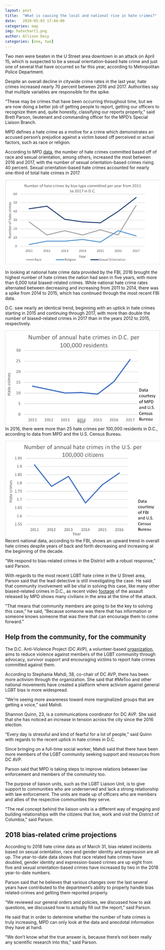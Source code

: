 ```yaml
---
layout: post
title:  "What is causing the local and national rise in hate crimes?"
date:   2018-05-03 17:44:00
categories: map
img: hatechart1.png
author: Allison Desy
categories: [one, two]
---
```


Two men were beaten in the U Street area downtown in an attack on April 15, which is suspected to be a sexual orientation-based hate crime and just one of several that have occurred so far this year, according to Metropolitan Police Department.

Despite an overall decline in citywide crime rates in the last year, hate crimes increased nearly 70 percent between 2016 and 2017. Authorities say that multiple variables are responsible for the spike.

“These may be crimes that have been occurring throughout time, but we are now doing a better job of getting people to report, getting our officers to recognize them and, quite honestly, classifying our reports properly,” said Brett Parson, lieutenant and commanding officer for the MPD’s Special Liaison Branch.

MPD defines a hate crime as a motive for a crime which demonstrates an accused person’s prejudice against a victim based off perceived or actual factors, such as race or religion. 

According to MPD [data](https://mpdc.dc.gov/page/bias-related-crimes-hate-crimes-data), the number of hate crimes committed based off of race and sexual orientation, among others, increased the most between 2016 and 2017, with the number of sexual orientation-based crimes rising 40 percent. Sexual orientation-based hate crimes accounted for nearly one-third of total hate crimes in 2017.

![alt text](../images/hatechart1.png)

In looking at national hate crime data provided by the FBI, 2016 brought the highest number of hate crimes the nation had seen in five years, with more than 6,000 total biased-related crimes.
While national hate crime rates alternated between decreasing and increasing from 2011 to 2014, there was a spike from 2014 to 2015, which has continued through the most recent FBI data.

D.C. saw nearly an identical trend, beginning with an uptick in hate crimes starting in 2015 and continuing through 2017, with more than double the number of biased-related crimes in 2017 than in the years 2012 to 2015, respectively. 

![alt text](../images/hatechart2.png)
In 2016, there were more than 25 hate crimes per 100,000 residents in D.C.,
according to data from MPD and the U.S. Census Bureau.

![alt text](../images/hatechart3.png)
Recent national data, according to the FBI, shows an upward trend in overall hate crimes despite years of back and forth decreasing and increasing at the beginning of the decade.

“We respond to bias-related crimes in the District with a robust response,” said Parson. 

With regards to the most recent LGBT hate crime in the U Street area, Parson said that the lead detective is still investigating the case. He said that community involvement will be vital in solving this case, like many other biased-related crimes in D.C., as recent video [footage](https://www.washingtonpost.com/local/public-safety/video-is-released-in-assault-seen-as-potential-hate-crime/2018/04/16/0217fd3c-41c7-11e8-bba2-0976a82b05a2_story.html?utm_term=.57895729bfa6) of the assault released by MPD shows many civilians in the area at the time of the attack.

“That means that community members are going to be the key to solving this case,” he said, “Because someone was there that has information or someone knows someone that was there that can encourage them to come forward.”

## Help from the community, for the community

The D.C. Anti-Violence Project (DC AVP), a volunteer-based [organization](http://www.thedccenter.org/programs_dcavp.html), aims to reduce violence against members of the LGBT community through advocacy, survivor support and encouraging victims to report hate crimes committed against them.

According to Stephania Mahdi, 38, co-chair of DC AVP, there has been more activism through the organization. She said that #MeToo and other national movements have created a platform where activism against general LGBT bias is more widespread.

“We’re seeing more awareness toward more marginalized groups that are getting a voice,” said Mahdi.

Shannon Quinn, 23, is a communications coordinator for DC AVP. She said that she has noticed an increase in tension across the city since the 2016 election.

“Every day is stressful and kind of fearful for a lot of people,” said Quinn with regards to the recent uptick in hate crimes in D.C.

Since bringing on a full-time social worker, Mahdi said that there have been more members of the LGBT community seeking support and resources from DC AVP.

Parson said that MPD is taking steps to improve relations between law enforcement and members of the community too.

The purpose of liaison units, such as the LGBT Liaison Unit, is to give support to communities who are underserved and lack a strong relationship with law enforcement. The units are made up of officers who are members and allies of the respective communities they serve.

“The real concept behind the liaison units is a different way of engaging and building relationships with the citizens that live, work and visit the District of Columbia,” said Parson.

## 2018 bias-related crime projections

According to 2018 hate crime data as of March 31, bias related incidents based on sexual orientation, race and gender identity and expression are all up. The year-to-date data shows that race related hate crimes have doubled, gender identity and expression-based crimes are up eight from five and sexual orientation-based crimes have increased by two in the 2018 year-to-date numbers.

Parson said that he believes that various changes over the last several years have contributed to the department’s ability to properly handle bias related-crimes and getting them reported properly.

“We reviewed our general orders and policies, we discussed how to ask questions, we discussed how to actually fill out the report,” said Parson.

He said that in order to determine whether the number of hate crimes is truly increasing, MPD can only look at the data and anecdotal information they have at hand.

“We don’t know what the true answer is, because there’s not been really any scientific research into this,” said Parson.






